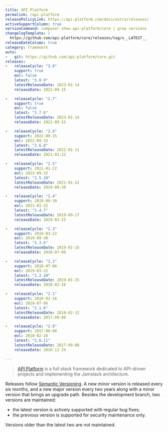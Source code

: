 ```yaml
---
title: API Platform
permalink: /api-platform
releasePolicyLink: https://api-platform.com/docs/extra/releases/
activeSupportColumn: true
versionCommand: composer show api-platform/core | grep versions
changelogTemplate: |
  https://github.com/api-platform/core/releases/tag/v__LATEST__
releaseDateColumn: true
category: framework
auto:
-   git: https://github.com/api-platform/core.git
releases:
-   releaseCycle: "3.0"
    support: true
    eol: false
    latest: "3.0.9"
    latestReleaseDate: 2023-01-14
    releaseDate: 2022-09-15

-   releaseCycle: "2.7"
    support: true
    eol: false
    latest: "2.7.6"
    latestReleaseDate: 2023-01-14
    releaseDate: 2022-09-15

-   releaseCycle: "2.6"
    support: 2022-09-15
    eol: 2022-09-15
    latest: "2.6.8"
    latestReleaseDate: 2022-01-11
    releaseDate: 2021-01-22

-   releaseCycle: "2.5"
    support: 2021-01-22
    eol: 2022-09-15
    latest: "2.5.10"
    latestReleaseDate: 2021-01-22
    releaseDate: 2019-09-30

-   releaseCycle: "2.4"
    support: 2019-09-30
    eol: 2021-01-22
    latest: "2.4.7"
    latestReleaseDate: 2019-09-17
    releaseDate: 2019-03-22

-   releaseCycle: "2.3"
    support: 2019-03-22
    eol: 2019-09-30
    latest: "2.3.6"
    latestReleaseDate: 2019-01-15
    releaseDate: 2018-07-06

-   releaseCycle: "2.2"
    support: 2018-07-06
    eol: 2019-03-22
    latest: "2.2.10"
    latestReleaseDate: 2019-01-15
    releaseDate: 2018-02-16

-   releaseCycle: "2.1"
    support: 2018-02-16
    eol: 2018-07-06
    latest: "2.1.6"
    latestReleaseDate: 2018-02-12
    releaseDate: 2017-09-08

-   releaseCycle: "2.0"
    support: 2017-09-08
    eol: 2018-02-16
    latest: "2.0.11"
    latestReleaseDate: 2017-09-08
    releaseDate: 2016-11-24

---
```


> [API Platform](https://api-platform.com/) is a full stack framework dedicated to API-driven projects and implementing the Jamstack architecture.

Releases follow [Semantic Versioning](https://semver.org/). A new minor version is released every six months, and a new major version every two years along with a minor version that brings an upgrade path. Besides the development branch, two versions are maintained:

- the latest version is actively supported with regular bug fixes;
- the previous version is supported for security maintenance only.

Versions older than the latest two are not maintained.
